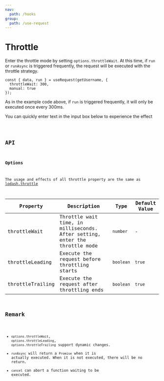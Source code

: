 ```yaml
---
nav:
  path: /hooks
group:
  path: /use-request
---
```


# Throttle

Enter the throttle mode by setting `options.throttleWait`. At this time, if `run` or `runAsync` is triggered frequently, the request will be executed with the throttle strategy.

```tsx | pure
const { data, run } = useRequest(getUsername, {
  throttleWait: 300,
  manual: true
});
```

As in the example code above, if `run` is triggered frequently, it will only be executed once every 300ms.

You can quickly enter text in the input box below to experience the effect

<code src="./demo/throttle.tsx" />

## API

### Options

The usage and effects of all throttle property are the same as [lodash.throttle](https://lodash.com/docs/4.17.15#throttle)

| Property         | Description                                                                 | Type      | Default Value |
|------------------|-----------------------------------------------------------------------------|-----------|---------------|
| throttleWait     | Throttle wait time, in milliseconds. After setting, enter the throttle mode | `number`  | -             |
| throttleLeading  | Execute the request before throttling starts                                             | `boolean` | `true`        |
| throttleTrailing | Execute the request after throttling ends                                                | `boolean` | `true`        |

## Remark

* `options.throttleWait`, `options.throttleLeading`, `options.throttleTrailing` support dynamic changes.
* `runAsync` will return a `Promise` when it is actually executed. When it is not executed, there will be no return.
* `cancel` can abort a function waiting to be executed.
